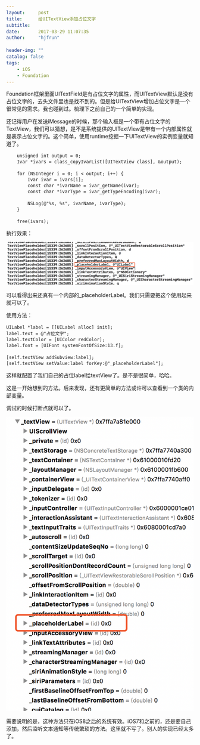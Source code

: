 ```yaml
---
layout:     post
title:      给UITextView添加占位文字
subtitle:   
date:       2017-03-29 11:07:35
author:     "hjfrun"

header-img: ""
catalog: false
tags:
    - iOS
    - Foundation
---
```




Foundation框架里面UITextField是有占位文字的属性，而UITextView默认是没有占位文字的，去头文件里也是找不到的。但是给UITextView增加占位文字是一个很常见的需求。我也碰到过。梳理下之前自己的一个简单的实现。

还记得用户在发送iMessage的时候，那个输入框是一个带有占位文字的TextView，我们可以猜想，是不是系统提供的UITextView是带有一个内部属性就是表示占位文字的。这个简单，使用runtime挖掘一下UITextView的实例变量就知道了。

```objc
    unsigned int output = 0;
    Ivar *ivars = class_copyIvarList([UITextView class], &output);
    
    for (NSInteger i = 0; i < output; i++) {
        Ivar ivar = ivars[i];
        const char *ivarName = ivar_getName(ivar);
        const char *ivarType = ivar_getTypeEncoding(ivar);
        
        NSLog(@"%s, %s", ivarName, ivarType);
    }
    
    free(ivars);
```



执行效果：

![](/img/in-post/textview-placeholder-1.png)

可以看得出来还真有一个内部的_placeholderLabel。我们只需要把这个使用起来就可以了。

使用方法：

```objc
UILabel *label = [[UILabel alloc] init];
label.text = @"占位文字";
label.textColor = [UIColor redColor];
label.font = [UIFont systemFontOfSize:13.f];
    
[self.textView addSubview:label];
[self.textView setValue:label forKey:@"_placeholderLabel"];
```

这样就配置了我们自己的占位label给textView了。是不是很简单，哈哈。



这是一开始想到的方法。后来发现，还有更简单的方法或许可以查看到一个类的内部变量。

调试的时候打断点就可以了。

![](/img/in-post/textview-placeholder-2.png)



需要说明的是，这种方法只在iOS8之后的系统有效。iOS7和之前的，还是要自己添加，然后监听文本通知等传统繁琐的方法。这里就不写了。别人的实现已经太多了。

